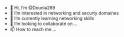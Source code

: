 - 👋 Hi, I’m @Dounia269
- 👀 I’m interested in networking and securty domaines
- 🌱 I’m currently learning networking skills
- 💞️ I’m looking to collaborate on ...
- 📫 How to reach me ...

<!---
Dounia269/Dounia269 is a ✨ special ✨ repository because its `README.md` (this file) appears on your GitHub profile.
You can click the Preview link to take a look at your changes.
--->
